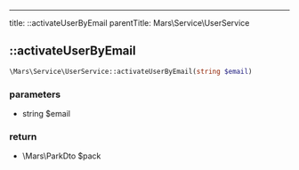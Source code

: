 ---
title: ::activateUserByEmail
parentTitle: Mars\Service\UserService


## ::activateUserByEmail

```php
\Mars\Service\UserService::activateUserByEmail(string $email)
```

### parameters
- string $email

### return
- \Mars\ParkDto $pack

